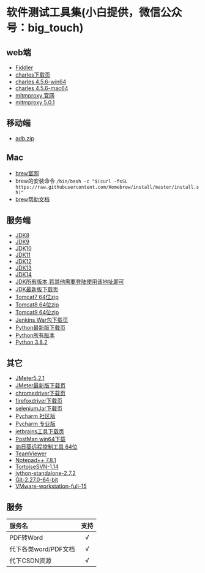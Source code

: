 # 软件测试工具集(小白提供，微信公众号：big_touch)

## web端
  - [Fiddler](https://telerik-fiddler.s3.amazonaws.com/fiddler/FiddlerSetup.exe "Fiddler下载")
  - [charles下载页](https://www.charlesproxy.com/download/# "charles下载页")
  - [charles 4.5.6-win64](https://www.charlesproxy.com/assets/release/4.5.6/charles-proxy-4.5.6-win64.msi "charles 4.5.6-win64")
  - [charles 4.5.6-mac64](https://www.charlesproxy.com/assets/release/4.5.6/charles-proxy-4.5.6.dmg "charles 4.5.6-mac64")
  - [mitmproxy 官网](https://www.mitmproxy.org/ "mitmproxy的官网")
  - [mitmproxy 5.0.1](https://snapshots.mitmproxy.org/5.0.1/mitmproxy-5.0.1-windows-installer.exe "mitmproxy 5.0.1")
 
## 移动端
  - [adb.zip](https://adbshell.com/upload/adb.zip "adb下载")
  
## Mac
  - [brew官网](https://brew.sh/index_zh-cn "brew官网")
  - brew的安装命令
  `/bin/bash -c "$(curl -fsSL https://raw.githubusercontent.com/Homebrew/install/master/install.sh)"`
  - [brew帮助文档](https://docs.brew.sh/ "brew帮助文档")

## 服务端
  - [JDK8](https://www.oracle.com/java/technologies/javase-jdk8-downloads.html "JDK8下载页")
  - [JDK9](https://www.oracle.com/java/technologies/javase-jdk9-downloads.html "JDK9下载页")
  - [JDK10](https://www.oracle.com/java/technologies/javase-jdk10-downloads.html "JDK10下载页")
  - [JDK11](https://www.oracle.com/java/technologies/javase-jdk11-downloads.html "JDK11下载页")
  - [JDK12](https://www.oracle.com/java/technologies/javase-jdk12-downloads.html "JDK12下载页")
  - [JDK13](https://www.oracle.com/java/technologies/javase-jdk13-downloads.html "JDK13下载页")
  - [JDK14](https://www.oracle.com/java/technologies/javase-jdk14-downloads.html "JDK14下载页")
  - [JDK所有版本,若其他需要登陆使用该地址即可](https://jdk.java.net/archive/ "JDK所有版本")
  - [JDK最新版下载页](https://www.oracle.com/java/technologies/javase-downloads.html "最新版下载页")
  - [Tomcat7 64位zip](https://mirror.bit.edu.cn/apache/tomcat/tomcat-7/v7.0.105/bin/apache-tomcat-7.0.105-windows-x64.zip "Tomcat7 64位zip")
  - [Tomcat8 64位zip](https://mirror.bit.edu.cn/apache/tomcat/tomcat-8/v8.5.57/bin/apache-tomcat-8.5.57-windows-x64.zip "Tomcat8 64位zip")
  - [Tomcat9 64位zip](https://mirror.bit.edu.cn/apache/tomcat/tomcat-7/v7.0.105/bin/apache-tomcat-7.0.105-windows-x64.zip "Tomcat9 64位zip")
  - [Jenkins War包下载页](http://updates.jenkins-ci.org/download/war/ "jenkins war包下载页")
  - [Python最新版下载页](https://www.python.org/downloads/ "Python最新版下载页")
  - [Python所有版本](https://www.python.org/ftp/python/ "Python所有版本")
  - [Python 3.8.2](https://www.python.org/ftp/python/3.8.2/python-3.8.2.exe "Python 3.8.2")

## 其它
  - [JMeter5.2.1](https://mirrors.tuna.tsinghua.edu.cn/apache//jmeter/binaries/apache-jmeter-5.2.1.zip "JMeter5.2.1")
  - [JMeter最新版下载页](https://mirrors.tuna.tsinghua.edu.cn/apache//jmeter/binaries/ "JMeter最新版")
  - [chromedriver下载页](http://npm.taobao.org/mirrors/chromedriver/ "chromedriver.exe下载页")
  - [firefoxdriver下载页](https://github.com/mozilla/geckodriver/releases/ "firefoxdriver下载页")
  - [seleniumJar下载页](http://selenium-release.storage.googleapis.com/index.html "seleniumJar下载页")
  - [Pycharm 社区版](https://www.jetbrains.com/pycharm/download/download-thanks.html?platform=windows&code=PCC "Pycharm 社区版")
  - [Pycharm 专业版](https://www.jetbrains.com/pycharm/download/download-thanks.html?platform=windows "Pycharm 专业版")
  - [jetbrains工具下载页](https://www.jetbrains.com/ "jetbrains工具下载页")
  - [PostMan win64下载](https://dl.pstmn.io/download/latest/win64 "postman win64下载")
  - [向日葵远程控制工具 64位](http://dl-cdn.oray.com/sunlogin/windows/SunloginClient_10.5.0.29613_X64.exe "向日葵远程控制工具")
  - [TeamViewer](https://dl.teamviewer.cn/download/version_15x/TeamViewer_Setup.exe "TeamViewer")
  - [Notepad++ 7.8.1](https://github.com/notepad-plus-plus/notepad-plus-plus/releases/download/v7.8.1/npp.7.8.1.Installer.x64.exe "Notepad++ 7.8.1")
  - [TortoiseSVN-1.14](https://osdn.net/projects/tortoisesvn/storage/1.14.0/Application/TortoiseSVN-1.14.0.28885-x64-svn-1.14.0.msi/ "TortoiseSVN-1.14.0.28885-x64-svn-1.14.0.msi")
  - [jython-standalone-2.7.2](https://repo1.maven.org/maven2/org/python/jython-standalone/2.7.2/jython-standalone-2.7.2.jar "jython-standalone-2.7.2.jar")
  - [Git-2.27.0-64-bit](https://github.com/git-for-windows/git/releases/download/v2.27.0.windows.1/Git-2.27.0-64-bit.exe "Git-2.27.0-64-bit.exe")
  - [VMware-workstation-full-15](https://download3.vmware.com/software/wkst/file/VMware-workstation-full-15.5.6-16341506.exe "VMware-workstation-full-15.5.6-16341506.exe")
  
## 服务
  | 服务名 | 支持 |
  |:------|:----:|
  | PDF转Word | √ |
  | 代下各类word/PDF文档 | √ |
  | 代下CSDN资源 | √ |
